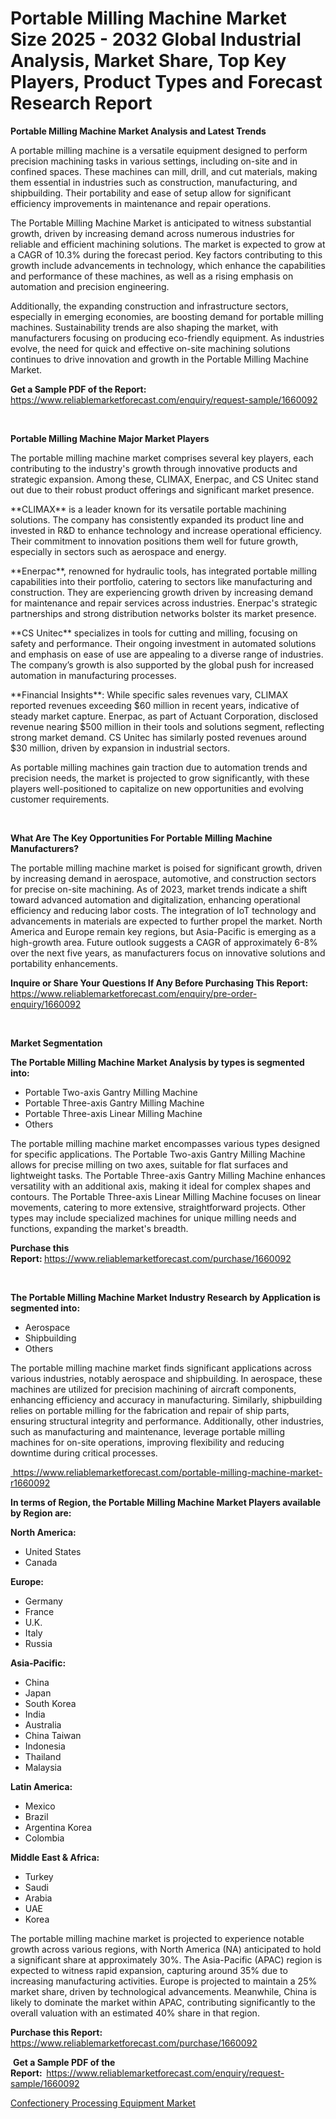 <p><h1>Portable Milling Machine Market Size 2025 - 2032 Global Industrial Analysis, Market Share, Top Key Players, Product Types and Forecast Research Report</h1></p><p><strong>Portable Milling Machine Market Analysis and Latest Trends</strong></p>
<p><p>A portable milling machine is a versatile equipment designed to perform precision machining tasks in various settings, including on-site and in confined spaces. These machines can mill, drill, and cut materials, making them essential in industries such as construction, manufacturing, and shipbuilding. Their portability and ease of setup allow for significant efficiency improvements in maintenance and repair operations.</p><p>The Portable Milling Machine Market is anticipated to witness substantial growth, driven by increasing demand across numerous industries for reliable and efficient machining solutions. The market is expected to grow at a CAGR of 10.3% during the forecast period. Key factors contributing to this growth include advancements in technology, which enhance the capabilities and performance of these machines, as well as a rising emphasis on automation and precision engineering.</p><p>Additionally, the expanding construction and infrastructure sectors, especially in emerging economies, are boosting demand for portable milling machines. Sustainability trends are also shaping the market, with manufacturers focusing on producing eco-friendly equipment. As industries evolve, the need for quick and effective on-site machining solutions continues to drive innovation and growth in the Portable Milling Machine Market.</p></p>
<p><strong>Get a Sample PDF of the Report:&nbsp;</strong> <a href="https://www.reliablemarketforecast.com/enquiry/request-sample/1660092?utm_campaign=3521&utm_medium=2&utm_source=Github&utm_content=ia&utm_term=10042025&utm_id=portable-milling-machine">https://www.reliablemarketforecast.com/enquiry/request-sample/1660092</a></p>
<p>&nbsp;</p>
<p><strong>Portable Milling Machine Major Market Players</strong></p>
<p><p>The portable milling machine market comprises several key players, each contributing to the industry's growth through innovative products and strategic expansion. Among these, CLIMAX, Enerpac, and CS Unitec stand out due to their robust product offerings and significant market presence.</p><p>**CLIMAX** is a leader known for its versatile portable machining solutions. The company has consistently expanded its product line and invested in R&D to enhance technology and increase operational efficiency. Their commitment to innovation positions them well for future growth, especially in sectors such as aerospace and energy.</p><p>**Enerpac**, renowned for hydraulic tools, has integrated portable milling capabilities into their portfolio, catering to sectors like manufacturing and construction. They are experiencing growth driven by increasing demand for maintenance and repair services across industries. Enerpac's strategic partnerships and strong distribution networks bolster its market presence.</p><p>**CS Unitec** specializes in tools for cutting and milling, focusing on safety and performance. Their ongoing investment in automated solutions and emphasis on ease of use are appealing to a diverse range of industries. The company’s growth is also supported by the global push for increased automation in manufacturing processes.</p><p>**Financial Insights**: While specific sales revenues vary, CLIMAX reported revenues exceeding $60 million in recent years, indicative of steady market capture. Enerpac, as part of Actuant Corporation, disclosed revenue nearing $500 million in their tools and solutions segment, reflecting strong market demand. CS Unitec has similarly posted revenues around $30 million, driven by expansion in industrial sectors.</p><p>As portable milling machines gain traction due to automation trends and precision needs, the market is projected to grow significantly, with these players well-positioned to capitalize on new opportunities and evolving customer requirements.</p></p>
<p>&nbsp;</p>
<p><strong>What Are The Key Opportunities For Portable Milling Machine Manufacturers?</strong></p>
<p><p>The portable milling machine market is poised for significant growth, driven by increasing demand in aerospace, automotive, and construction sectors for precise on-site machining. As of 2023, market trends indicate a shift toward advanced automation and digitalization, enhancing operational efficiency and reducing labor costs. The integration of IoT technology and advancements in materials are expected to further propel the market. North America and Europe remain key regions, but Asia-Pacific is emerging as a high-growth area. Future outlook suggests a CAGR of approximately 6-8% over the next five years, as manufacturers focus on innovative solutions and portability enhancements.</p></p>
<p><strong>Inquire or Share Your Questions If Any Before Purchasing This Report:</strong> <a href="https://www.reliablemarketforecast.com/enquiry/pre-order-enquiry/1660092?utm_campaign=3521&utm_medium=2&utm_source=Github&utm_content=ia&utm_term=10042025&utm_id=portable-milling-machine">https://www.reliablemarketforecast.com/enquiry/pre-order-enquiry/1660092</a></p>
<p>&nbsp;</p>
<p><strong>Market Segmentation</strong></p>
<p><strong>The Portable Milling Machine Market Analysis by types is segmented into:</strong></p>
<p><ul><li>Portable Two-axis Gantry Milling Machine</li><li>Portable Three-axis Gantry Milling Machine</li><li>Portable Three-axis Linear Milling Machine</li><li>Others</li></ul></p>
<p><p>The portable milling machine market encompasses various types designed for specific applications. The Portable Two-axis Gantry Milling Machine allows for precise milling on two axes, suitable for flat surfaces and lightweight tasks. The Portable Three-axis Gantry Milling Machine enhances versatility with an additional axis, making it ideal for complex shapes and contours. The Portable Three-axis Linear Milling Machine focuses on linear movements, catering to more extensive, straightforward projects. Other types may include specialized machines for unique milling needs and functions, expanding the market's breadth.</p></p>
<p><strong>Purchase this Report:&nbsp;</strong><a href="https://www.reliablemarketforecast.com/purchase/1660092?utm_campaign=3521&utm_medium=2&utm_source=Github&utm_content=ia&utm_term=10042025&utm_id=portable-milling-machine">https://www.reliablemarketforecast.com/purchase/1660092</a></p>
<p>&nbsp;</p>
<p><strong>The Portable Milling Machine Market Industry Research by Application is segmented into:</strong></p>
<p><ul><li>Aerospace</li><li>Shipbuilding</li><li>Others</li></ul></p>
<p><p>The portable milling machine market finds significant applications across various industries, notably aerospace and shipbuilding. In aerospace, these machines are utilized for precision machining of aircraft components, enhancing efficiency and accuracy in manufacturing. Similarly, shipbuilding relies on portable milling for the fabrication and repair of ship parts, ensuring structural integrity and performance. Additionally, other industries, such as manufacturing and maintenance, leverage portable milling machines for on-site operations, improving flexibility and reducing downtime during critical processes.</p></p>
<p><a href="https://www.reliablemarketforecast.com/portable-milling-machine-market-r1660092?utm_campaign=3521&utm_medium=2&utm_source=Github&utm_content=ia&utm_term=10042025&utm_id=portable-milling-machine">&nbsp;https://www.reliablemarketforecast.com/portable-milling-machine-market-r1660092</a></p>
<p><strong>In terms of Region, the Portable Milling Machine Market Players available by Region are:</strong></p>
<p>
    <p> <strong> North America: </strong>
        <ul>
            <li>United States</li>
            <li>Canada</li>
        </ul>
        </p> 
    <p> <strong> Europe: </strong>
        <ul>
            <li>Germany</li>
            <li>France</li>
            <li>U.K.</li>
            <li>Italy</li>
            <li>Russia</li>
        </ul>
        </p> 
    <p> <strong> Asia-Pacific: </strong>
        <ul>
            <li>China</li>
            <li>Japan</li>
            <li>South Korea</li>
            <li>India</li>
            <li>Australia</li>
            <li>China Taiwan</li>
            <li>Indonesia</li>
            <li>Thailand</li>
            <li>Malaysia</li>
        </ul>
        </p> 
    <p> <strong> Latin America: </strong>
        <ul>
            <li>Mexico</li>
            <li>Brazil</li>
            <li>Argentina Korea</li>
            <li>Colombia</li>
        </ul>
        </p> 
    <p> <strong> Middle East & Africa: </strong>
        <ul>
            <li>Turkey</li>
            <li>Saudi</li>
            <li>Arabia</li>
            <li>UAE</li>
            <li>Korea</li>
        </ul>
    </p>
    </p>
<p><p>The portable milling machine market is projected to experience notable growth across various regions, with North America (NA) anticipated to hold a significant share at approximately 30%. The Asia-Pacific (APAC) region is expected to witness rapid expansion, capturing around 35% due to increasing manufacturing activities. Europe is projected to maintain a 25% market share, driven by technological advancements. Meanwhile, China is likely to dominate the market within APAC, contributing significantly to the overall valuation with an estimated 40% share in that region.</p></p>
<p><strong>Purchase this Report: </strong><a href="https://www.reliablemarketforecast.com/purchase/1660092?utm_campaign=3521&utm_medium=2&utm_source=Github&utm_content=ia&utm_term=10042025&utm_id=portable-milling-machine">https://www.reliablemarketforecast.com/purchase/1660092</a></p>
<p>&nbsp;<strong>Get a Sample PDF of the Report:&nbsp;&nbsp;</strong><a href="https://www.reliablemarketforecast.com/enquiry/request-sample/1660092?utm_campaign=3521&utm_medium=2&utm_source=Github&utm_content=ia&utm_term=10042025&utm_id=portable-milling-machine">https://www.reliablemarketforecast.com/enquiry/request-sample/1660092</a></p>
<p><strong></strong></p>
<p><p><a href="https://github.com/buseknoden2b/Market-Research-Report-List-1/blob/main/confectionery-processing-equipment-market.md?utm_campaign=3521&utm_medium=2&utm_source=Github&utm_content=ia&utm_term=10042025&utm_id=portable-milling-machine">Confectionery Processing Equipment Market</a></p></p>